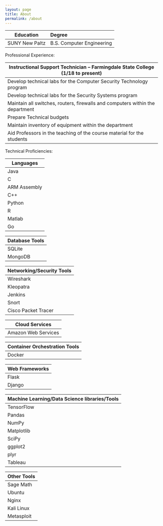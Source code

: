 ```yaml
---
layout: page
title: About
permalink: /about
---
```

|Education|Degree|
|---------|:-------|
|SUNY New Paltz| B.S. Computer Engineering|

Professional Experience:

|Instructional Support Technician – Farmingdale State College (1/18 to present)|
|------------------------------------------------------------------------------|
|	Develop technical labs for the Computer Security Technology program |
| Develop technical labs for the Security Systems program|
|	Maintain all switches, routers, firewalls and computers within the department|
|Prepare Technical budgets |
|	Maintain inventory of equipment within the department |
|	Aid Professors in the teaching of the course material for the students|
  
  
Technical Proficiencies: 

| Languages|
| -------------|
| Java|
| C| 
|ARM Assembly|
| C++| 
|Python|
|R|
|Matlab|
|Go|

|Database Tools|
|--------------|
|SQLite|
|MongoDB|

|Networking/Security Tools|
|-------------------------|
|Wireshark|
|Kleopatra|
|Jenkins|
|Snort|
|Cisco Packet Tracer|

|Cloud Services|
|--------------|
|Amazon Web Services|

|Container Orchestration Tools|
|-----------------------------|
|Docker|

|Web Frameworks|
|--------------|
|Flask|
|Django|

|Machine Learning/Data Science libraries/Tools|
|---------------------------------------|
|TensorFlow|
|Pandas|
|NumPy|
|Matplotlib|
|SciPy|
|ggplot2|
|plyr|
|Tableau|

|Other Tools|
|-----------|
|Sage Math|
|Ubuntu|
|Nginx|
|Kali Linux|
|Metasploit|
